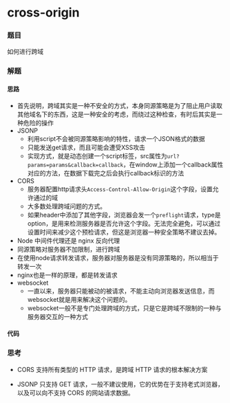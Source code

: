 # cross-origin

### 题目

如何进行跨域



### 解题

#### 思路

- 首先说明，跨域其实是一种不安全的方式，本身同源策略是为了阻止用户读取其他域名下的东西，这是一种安全的考虑，而绕过这种检查，有时后其实是一种危险的操作
- JSONP
  - 利用script不会被同源策略影响的特性，请求一个JSON格式的数据
  - 只能发送get请求，而且可能会遭受XSS攻击
  - 实现方式，就是动态创建一个script标签，src属性为`url?params=params&callback=callback`，在window上添加一个callback属性对应的方法，在数据下载完之后会执行callback标识的方法
- CORS
  - 服务器配置http请求头`Access-Control-Allow-Origin`这个字段，设置允许通过的域
  - 大多数处理跨域问题的方式。
  - 如果header中添加了其他字段，浏览器会发一个`preflight`请求，type是option，是用来检测服务器是否允许这个字段。无法完全避免，可以通过设置时间来减少这个预检请求，但这是浏览器一种安全策略不建议去掉。
-  Node 中间件代理还是 nginx 反向代理
  - 同源策略对服务器不加限制，进行跨域
  - 在使用node请求转发请求，服务器对服务器是没有同源策略的，所以相当于转发一次
  - nginx也是一样的原理，都是转发请求
- websocket
  - 一直以来，服务器只能被动的被请求，不能主动向浏览器发送信息，而websocket就是用来解决这个问题的。
  - websocket一般不是专门处理跨域的方式，只是它是跨域不限制的一种与服务器交互的一种方式

#### 代码



### 思考

- CORS 支持所有类型的 HTTP 请求，是跨域 HTTP 请求的根本解决方案

- JSONP 只支持 GET 请求，一般不建议使用，它的优势在于支持老式浏览器，以及可以向不支持 CORS 的网站请求数据。

  